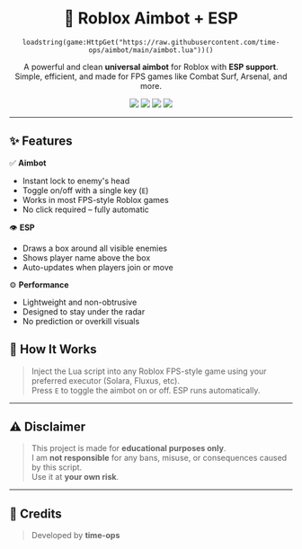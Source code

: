 <h1 align="center">🎯 Roblox Aimbot + ESP</h1>

<p align="center">
  <code>loadstring(game:HttpGet("https://raw.githubusercontent.com/time-ops/aimbot/main/aimbot.lua"))()</code>
</p>

<p align="center">
  A powerful and clean <b>universal aimbot</b> for Roblox with <b>ESP support</b>.  
  Simple, efficient, and made for FPS games like Combat Surf, Arsenal, and more.
</p>

<p align="center">
  <img src="https://img.shields.io/badge/Status-Working-green?style=flat-square">
  <img src="https://img.shields.io/badge/ESP-Enabled-blue?style=flat-square">
  <img src="https://img.shields.io/badge/Aimbot-Instant-red?style=flat-square">
  <img src="https://img.shields.io/badge/Roblox-Compatible-orange?style=flat-square">
</p>

---

## ✨ Features

✅ **Aimbot**  
- Instant lock to enemy's head  
- Toggle on/off with a single key (`E`)  
- Works in most FPS-style Roblox games  
- No click required – fully automatic

👁 **ESP**  
- Draws a box around all visible enemies  
- Shows player name above the box  
- Auto-updates when players join or move

⚙️ **Performance**  
- Lightweight and non-obtrusive  
- Designed to stay under the radar  
- No prediction or overkill visuals

## 🚀 How It Works

> Inject the Lua script into any Roblox FPS-style game using your preferred executor (Solara, Fluxus, etc).  
> Press `E` to toggle the aimbot on or off. ESP runs automatically.

---

## ⚠️ Disclaimer

> This project is made for **educational purposes only**.  
> I am **not responsible** for any bans, misuse, or consequences caused by this script.  
> Use it at **your own risk**.

---

## 🧠 Credits

> Developed by **time-ops**
